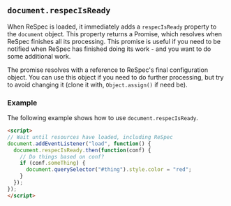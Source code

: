 ## `document.respecIsReady`
When ReSpec is loaded, it immediately adds a `respecIsReady` property to the `document` object. This property returns a Promise, which resolves when ReSpec finishes all its processing. This promise is useful if you need to be notified when ReSpec has finished doing its work - and you want to do some additional work. 

The promise resolves with a reference to ReSpec's final configuration object. You can use this object if you need to do further processing, but try to avoid changing it (clone it with, `Object.assign()` if need be). 

### Example 
The following example shows how to use `document.respecIsReady`.

```HTML
<script>
// Wait until resources have loaded, including ReSpec
document.addEventListener("load", function() {
  document.respecIsReady.then(function(conf) {
    // Do things based on conf?
    if (conf.someThing) {
      document.querySelector("#thing").style.color = "red";
    }
  });
});
</script>
```